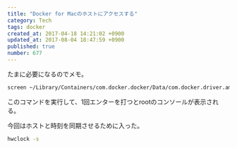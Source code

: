 ```yaml
---
title: "Docker for Macのホストにアクセスする"
category: Tech
tags: docker
created_at: 2017-04-18 14:21:02 +0900
updated_at: 2017-08-04 18:47:59 +0900
published: true
number: 677
---
```


たまに必要になるのでメモ。

```bash
screen ~/Library/Containers/com.docker.docker/Data/com.docker.driver.amd64-linux/tty
```

このコマンドを実行して、1回エンターを打つとrootのコンソールが表示される。

今回はホストと時刻を同期させるために入った。

```bash
hwclock -s
```
